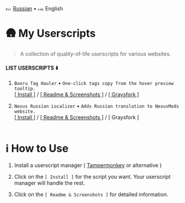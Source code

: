 <img width="16" height="11" alt="ru" src="https://github.com/user-attachments/assets/fec055f0-e3d1-4fb9-a869-f5dd53e951ad" /> [Russian](./readme_ru.md) •
<img width="16" height="11" alt="us" src="https://github.com/user-attachments/assets/d1d687d5-eb4c-4363-afdb-45c97d201bec" /> English

# 🛖 My Userscripts
> A collection of quality-of-life userscripts for various websites.

#### LIST USERSCRIPTS ⬇️
1. `Booru Tag Hauler` • `One-click tags copy from the hover preview tooltip.` <br>
[[ Install ]](https://raw.githubusercontent.com/vanja-san/JS-UserScripts/main/scripts/Booru%20Tags%20Hauler/Booru_Tags_Hauler.user.js) / [[ Readme & Screenshots ]](./scripts/Booru%20Tags%20Hauler/) / [[ Graysfork ]](https://greasyfork.org/scripts/546052-danbooru-taco)

2. `Nexus Russian Localizer` • `Adds Russian translation to NexusMods website.` <br>
[[ Install ]](https://raw.githubusercontent.com/vanja-san/JS-UserScripts/main/scripts/Nexus%20Russian%20Localizer/NRL.user.js) / [[ Readme & Screenshots ]](./scripts/Nexus%20Russian%20Localizer/) / [ Graysfork ] <br><br>
 
# ℹ️ How to Use
1. Install a userscript manager ( [Tampermonkey](https://www.tampermonkey.net/) or alternative )

2. Click on the `[ Install ]` for the script you want. Your userscript manager will handle the rest.
3. Click on the `[ Readme & Screenshots ]` for detailed information.
